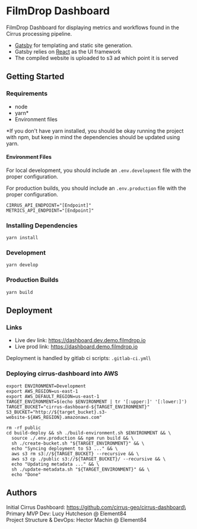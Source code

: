 # FilmDrop Dashboard

FilmDrop Dashboard for displaying metrics and workflows found in the Cirrus processing pipeline.

- [Gatsby](https://www.gatsbyjs.org/) for templating and static site generation.
- Gatsby relies on [React](https://reactjs.org/) as the UI framework
- The compiled website is uploaded to s3 ad which point it is served

## Getting Started

### Requirements
* node 
* yarn*
* Environment files

*If you don't have yarn installed, you should be okay running the project with npm, but keep in mind the dependencies should be updated using yarn.

#### Environment Files
For local development, you should include an `.env.development` file with the proper configuration.

For production builds, you should include an `.env.production` file with the proper configuration.

```
CIRRUS_API_ENDPOINT="[Endpoint]"
METRICS_API_ENDPOINT="[Endpoint]"
```

### Installing Dependencies
```
yarn install
```

### Development
```
yarn develop
```

### Production Builds
```
yarn build
```

## Deployment

### Links
* Live dev link: https://dashboard.dev.demo.filmdrop.io
* Live prod link: https://dashboard.demo.filmdrop.io

Deployment is handled by gitlab ci scripts: `.gitlab-ci.yml`\

### Deploying cirrus-dashboard into AWS
```
export ENVIRONMENT=Development
export AWS_REGION=us-east-1
export AWS_DEFAULT_REGION=us-east-1
TARGET_ENVIRONMENT=$(echo $ENVIRONMENT | tr '[:upper:]' '[:lower:]')
TARGET_BUCKET="cirrus-dashboard-${TARGET_ENVIRONMENT}"
S3_BUCKET="http://${target_bucket}.s3-website-${AWS_REGION}.amazonaws.com"

rm -rf public
cd build-deploy && sh ./build-environment.sh $ENVIRONMENT && \
  source ./.env.production && npm run build && \
  sh ./create-bucket.sh "${TARGET_ENVIRONMENT}" && \
  echo "Syncing deployment to S3 ..." && \
  aws s3 rm s3://${TARGET_BUCKET} --recursive && \
  aws s3 cp ./public s3://${TARGET_BUCKET}/ --recursive && \
  echo "Updating metadata ..." && \
  sh ./update-metadata.sh "${TARGET_ENVIRONMENT}" && \
  echo "Done"
```

## Authors

Initial Cirrus Dashboard: https://github.com/cirrus-geo/cirrus-dashboard\
Primary MVP Dev: Lucy Hutcheson @ Element84\
Project Structure & DevOps: Hector Machin @ Element84

